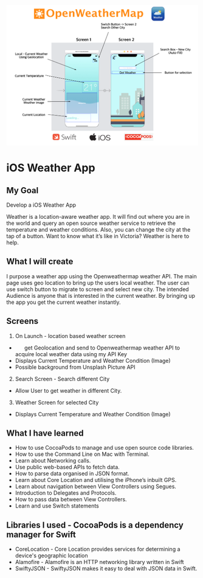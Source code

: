 
![App](App.png)

# iOS Weather App

## My Goal

Develop a iOS Weather App

Weather is a location-aware weather app. It will find out where you are in the world and query an open source weather service to retrieve the temperature and weather conditions. Also, you can change the city at the tap of a button. Want to know what it’s like in Victoria? Weather is here to help. 


## What I will create

I purpose a weather app using the Openweathermap weather API. The main page uses geo location to bring up the users local weather. The user can use switch button to migrate to screen and select new city. The intended Audience is anyone that is interested in the current
weather. By bringing up the app you get the current weather instantly.

## Screens
1. On Launch - location based weather screen
* &nbsp;&nbsp;&nbsp;&nbsp;&nbsp;&nbsp;get Geolocation and send to Openweathermap weather API to acquire local weather data using my API Key
* Displays Current Temperature and Weather Condition (Image)
* Possible background from Unsplash Picture API
2. Search Screen - Search different City
* Allow User to get weather in different City.
3. Weather Screen for selected City
* Displays Current Temperature and Weather Condition (Image)


## What I have learned

* How to use CocoaPods to manage and use open source code libraries. 
* How to use the Command Line on Mac with Terminal.
* Learn about Networking calls.
* Use public web-based APIs to fetch data.
* How to parse data organised in JSON format.
* Learn about Core Location and utilising the iPhone’s inbuilt GPS. 
* Learn about navigation between View Controllers using Segues.
* Introduction to Delegates and Protocols.
* How to pass data between View Controllers.
* Learn and use Switch statements

## Libraries I used - CocoaPods is a dependency manager for Swift 

* CoreLocation  -  Core Location provides services for determining a device's geographic location
* Alamofire     - Alamofire is an HTTP networking library written in Swift
* SwiftyJSON    -  SwiftyJSON makes it easy to deal with JSON data in Swift.



